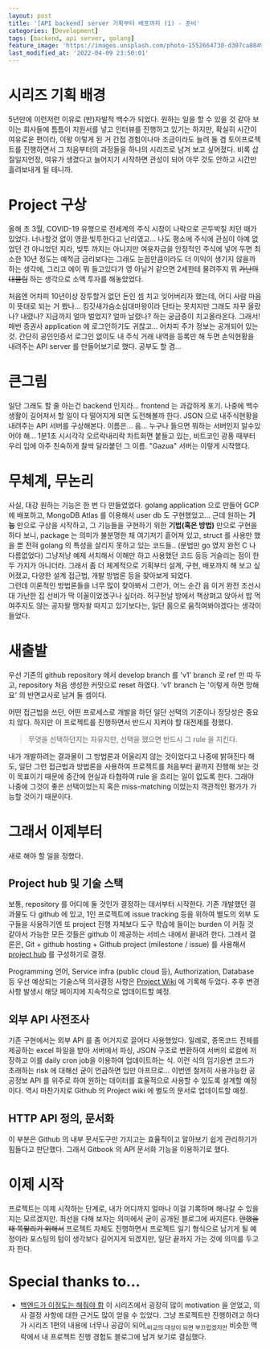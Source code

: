 ```yaml
---
layout: post
title: '[API backend] server 기획부터 배포까지 (1) - 준비'
categories: [Development]
tags: [backend, api server, golang]
feature_image: 'https://images.unsplash.com/photo-1552664730-d307ca884978?ixlib=rb-1.2.1&ixid=eyJhcHBfaWQiOjEyMDd9&auto=format'
last_modified_at: '2022-04-09 23:50:01'
---
```


<!-- more -->

# 시리즈 기획 배경

5년만에 이런저런 이유로 (반)자발적 백수가 되었다. 원하는 일을 할 수 있을 것 같아 보이는 회사들에 틈틈이 지원서를 넣고 인터뷰를 진행하고 있기는 하지만, 확실히 시간이 여유로운 편이라, 이왕 이렇게 된 거 간접 경험이나마 조금이라도 늘려 둘 겸 토이프로젝트를 진행하면서 그 처음부터의 과정들을 하나의 시리즈로 남겨 보고 싶어졌다. 비록 삽질일지언정, 여유가 생겼다고 늘어지기 시작하면 관성이 되어 아무 것도 안하고 시간만 흘려보내게 될 테니까.

# Project 구상

올해 초 3월, COVID-19 유행으로 전세계의 주식 시장이 나락으로 곤두박질 치던 때가 있었다. 너나할것 없이 영끌·빚투한다고 난리였고... 나도 평소에 주식에 관심이 아예 없었던 건 아니었던 지라, 빚투 까지는 아니지만 여윳자금을 안정적인 주식에 넣어 두면 최소한 10년 정도는 예적금 금리보다는 그래도 눈꼽만큼이라도 더 이익이 생기지 않을까 하는 생각에, 그리고 에이 뭐 들고있다가 영 아닐거 같으면 2세한테 물려주지 뭐 ~~가난의 대물림~~ 하는 생각으로 소액 투자를 해놓았었다.

처음엔 어차피 10년이상 장투할거 없던 돈인 셈 치고 잊어버리자 했는데, 어디 사람 마음이 뜻대로 되는 거 봤나... 킹갓새가슴소심대마왕이라 단타는 못치지만 그래도 자꾸 올랐나? 내렸나? 지금까지 얼마 벌었지? 얼마 날렸나? 하는 궁금증이 치고올라온다. 그래서! 매번 증권사 application 에 로그인하기도 귀찮고... 어차피 주가 정보는 공개되어 있는 것. 간단히 공인인증서 로그인 없이도 내 주식 거래 내역을 등록만 해 두면 손익현황을 내려주는 API server 를 만들어보기로 했다. 공부도 할 겸...

# 큰그림

일단 그래도 할 줄 아는건 backend 인지라... frontend 는 과감하게 포기. 나중에 백수생활이 길어져서 할 일이 다 떨어지게 되면 도전해볼까 한다. JSON 으로 내주식현황을 내려주는 API 서버를 구상해본다. 이름은... 음... 누구나 들으면 뭐하는 서버인지 알수있어야 해... 1분1초 시시각각 오르락내리락 차트화면 붙들고 있는, 비트코인 광풍 때부터 우리 입에 아주 친숙하게 찰싹 달라붙던 그 이름. "Gazua" 서버는 이렇게 시작했다.

# 무체계, 무논리

사실, 대강 원하는 기능은 한 번 다 만들었었다. golang application 으로 만들어 GCP 에 배포하고, MongoDB Atlas 를 이용해서 user db 도 구현했었고... 근데 원하는 **기능** 만으로 구상을 시작하고, 그 기능들을 구현하기 위한 **기법(혹은 방법)** 만으로 구현을 하다 보니, package 는 의미가 불분명한 채 여기저기 흩어져 있고, struct 를 사용만 했을 뿐 전혀 golang 의 특성을 살리지 못하고 있는 코드들.. (문법만 go 였지 완전 C 나 다름없었다) 그냥저냥 예제 서치해서 이해만 하고 사용했던 코드 등등 거슬리는 점이 한두 가지가 아니더라. 그래서 좀 더 체계적으로 기획부터 설계, 구현, 배포까지 해 보고 싶어졌고, 다양한 설계 접근법, 개발 방법론 등을 찾아보게 되었다.  
그런데 이론적인 방법론들을 너무 많이 찾아봐서 그런가, 어느 순간 음 이거 완전 조선시대 가난한 집 선비가 딱 이꼴이었겠구나 싶더라. 허구헌날 방에서 책상펴고 앉아서 밥 먹여주지도 않는 공자왈 맹자왈 따지고 있기보다는, 일단 몸으로 움직여봐야겠다는 생각이 들었다.

# 새출발

우선 기존의 github repository 에서 develop branch 를 'v1' branch 로 ref 만 따 두고, repository 처음 생성한 커밋으로 reset 하였다. 'v1' branch 는 '이렇게 하면 망해요' 의 반면교사로 남겨 둘 셈이다.

어떤 접근법을 쓰던, 어떤 프로세스로 개발을 하던 일단 선택의 기준이나 정당성은 중요치 않다. 하지만 이 프로젝트를 진행하면서 반드시 지켜야 할 대전제를 정했다.

> 무엇을 선택하던지는 자유지만, 선택을 했으면 반드시 그 rule 을 지킨다.

내가 개발하려는 결과물이 그 방법론과 어울리지 않는 것이었다고 나중에 밝혀진다 해도, 일단 그런 접근법과 방법론을 사용하여 프로젝트를 처음부터 끝까지 진행해 보는 것이 목표이기 때문에 중간에 현실과 타협하여 rule 을 흐리는 일이 없도록 한다. 그래야 나중에 그것이 좋은 선택이었는지 혹은 miss-matching 이었는지 객관적인 평가가 가능할 것이기 때문이다.

# 그래서 이제부터

새로 해야 할 일을 정했다.

## Project hub 및 기술 스택

보통, repository 를 어디에 둘 것인가 결정하는 데서부터 시작한다. 기존 개발했던 결과물도 다 github 에 있고, 1인 프로젝트에 issue tracking 등을 위하여 별도의 외부 도구들을 사용하기엔 또 project 진행 자체보다 도구 학습에 들이는 burden 이 커질 것 같아서 가능한 모든 것들은 github 이 제공하는 서비스 내에서 끝내려 한다. 그래서 결론은, Git + github hosting + Github project (milestone / issue) 를 사용해서 [project hub](https://github.com/aiceru/Gazua/projects/3) 를 구성하기로 결정.

Programming 언어, Service infra (public cloud 등), Authorization, Database 등 우선 예상되는 기술스택 의사결정 사항은 [Project Wiki](https://github.com/aiceru/Gazua/wiki/%EA%B0%9C%EB%B0%9C-%ED%94%84%EB%A1%9C%EC%84%B8%EC%8A%A4-%EB%B0%8F-%EA%B0%9C%EB%B0%9C%ED%99%98%EA%B2%BD-%EC%9D%98%EC%82%AC%EA%B2%B0%EC%A0%95) 에 기록해 두었다. 추후 변경사항 발생시 해당 페이지에 지속적으로 업데이트할 예정.

## 외부 API 사전조사

기존 구현에서는 외부 API 를 좀 어거지로 끌어다 사용했었다. 일례로, 종목코드 전체를 제공하는 excel 파일을 받아 서버에서 파싱, JSON 구조로 변환하여 서버의 로컬에 저장하고 이를 daily cron job을 이용하여 업데이트하는 식. 이런 식의 임기응변 코드가 초래하는 risk 에 대해선 굳이 언급하면 입만 아프므로... 이번엔 철저히 사용가능한 공공정보 API 를 위주로 하여 원하는 데이터를 효율적으로 사용할 수 있도록 설계할 예정이다. 역시 마찬가지로 Github 의 Project wiki 에 별도의 문서로 업데이트할 예정.

## HTTP API 정의, 문서화

이 부분은 Github 의 내부 문서도구만 가지고는 효율적이고 알아보기 쉽게 관리하기가 힘들다고 판단했다. 그래서 Gitbook 의 API 문서화 기능을 이용하기로 했다.

# 이제 시작

프로젝트는 이제 시작하는 단계로, 내가 어디까지 얼마나 이걸 기록하며 해나갈 수 있을지는 모르겠지만. 최선을 다해 보자는 의미에서 굳이 공개된 블로그에 싸지른다. ~~안했을때 쪽팔리기 위해서~~ 프로젝트 자체도 진행하면서 프로젝트 일기 형식으로 남기게 될 예정이라 포스팅의 텀이 생각보다 길어지게 되겠지만, 일단 끝까지 가는 것에 의미를 두고자 한다.

# Special thanks to...

- [백엔드가 이정도는 해줘야 함](https://velog.io/@city7310/%EB%B0%B1%EC%97%94%EB%93%9C%EA%B0%80-%EC%9D%B4%EC%A0%95%EB%8F%84%EB%8A%94-%ED%95%B4%EC%A4%98%EC%95%BC-%ED%95%A8-1.-%EC%BB%A8%ED%85%90%EC%B8%A0%EC%9D%98-%EB%8F%99%EA%B8%B0%EC%99%80-%EA%B0%9C%EC%9A%94) 이 시리즈에서 굉장히 많이 motivation 을 얻었고, 의사 결정 사항에 대한 근거도 많이 얻을 수 있었다. 그냥 프로젝트만 진행하려고 하다가 시리즈 1편의 내용에 너무나 공감이 되어,<sub>비교의 대상이 되면 부끄럽겠지만</sub> 비슷한 맥락에서 내 프로젝트 진행 경험도 블로그에 남겨 보기로 결심했다.
